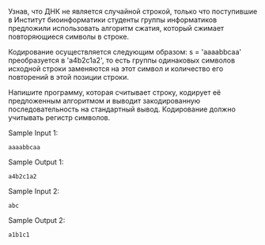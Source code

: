 Узнав, что ДНК не является случайной строкой, только что поступившие в Институт биоинформатики студенты группы информатиков предложили использовать алгоритм сжатия, который сжимает повторяющиеся символы в строке.

Кодирование осуществляется следующим образом:
s = 'aaaabbсaa' преобразуется в 'a4b2с1a2', то есть группы одинаковых символов исходной строки заменяются на этот символ и количество его повторений в этой позиции строки.

Напишите программу, которая считывает строку, кодирует её предложенным алгоритмом и выводит закодированную последовательность на стандартный вывод. Кодирование должно учитывать регистр символов.

Sample Input 1:

```commandline
aaaabbcaa
```


Sample Output 1:

```commandline
a4b2c1a2
```


Sample Input 2:

```commandline
abc
```


Sample Output 2:

```commandline
a1b1c1
```


